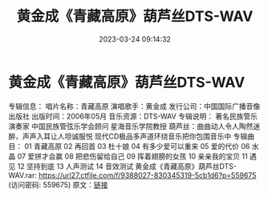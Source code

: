 ﻿---
title: 黄金成《青藏高原》葫芦丝DTS-WAV
date: 2023-03-24 09:14:32
categories: 古典音乐、新世纪、纯音雅乐
tags: 纯音雅乐
---
# 黄金成《青藏高原》葫芦丝DTS-WAV

专辑信息：
唱片名称：青藏高原
演唱歌手：黄金成
发行公司：中国国际广播音像出版社
出版时间：2006年05月
音乐资源：DTS-WAV
专辑说明：
著名民族管乐演奏家
中国民族管弦乐学会顾问
星海音乐学院教授
葫芦丝：曲曲动人令人陶然迷醉，声声入耳让人坦诚服悦
现代CD极品多声道环绕音乐把你包围音乐中
专辑曲目：
01 青藏高原
02 再回首
03 杜十娘
04 有多少爱可以重来
05 爱的代价
06 水晶
07 爱拼才会赢
08 把悲伤留给自己
09 挥着翅膀的女孩
10 亲亲我的宝贝
11 遇见
12 坚持到底
13 人声测试
14 音效测试
黄金成《青藏高原》葫芦丝DTS-WAV.rar: https://url27.ctfile.com/f/9388027-830345319-5cb1d6?p=559675
(访问密码: 559675)
原文：[链接](https://blog.sina.com.cn/s/blog_1647c7e760103114i.html)